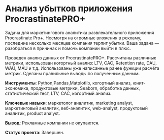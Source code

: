 # Анализ убытков приложения ProcrastinatePRO+


Задача для маркетингового аналитика развлекательного приложения Procrastinate Pro+. Несмотря на огромные вложения в рекламу, последние несколько месяцев компания терпит убытки. Ваша задача — разобраться в причинах и помочь компании выйти в плюс.

Проведен анализ данных от ProcrastinatePRO+.
Рассчитаны различные метрики, использован когортный анализ: LTV, CAC, Retention rate, DAU, WAU, MAU и т.д. Использованы уже написанные ранее функции расчёта метрик. Сделаны правильные выводы по полученным данным.

**Инструменты**: Python,Pandas,Matplotlib, когортный анализ, юнит-экономика, продуктовые метрики, Seaborn, 
обработка данных, статистический тест, LTV, CAC, когортный анализ.

**Ключевые навыки**: маркетолог аналитик, marketing analyst, маркетинговый аналитик, веб-аналитик, web-analyst, продуктовый аналитик, product analyst.

**Вывод**: Рекламные компании не окупаются.

**Статус проекта**: Завершен.


